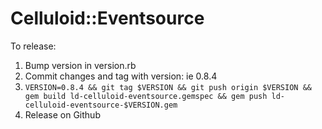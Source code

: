 # Celluloid::Eventsource

To release:
1. Bump version in version.rb
1. Commit changes and tag with version: ie 0.8.4
1. `VERSION=0.8.4 && git tag $VERSION && git push origin $VERSION && gem build ld-celluloid-eventsource.gemspec && gem push ld-celluloid-eventsource-$VERSION.gem`
1. Release on Github